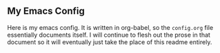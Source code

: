 ## My Emacs Config

Here is my emacs config. It is written in org-babel, so the `config.org` file essentially documents itself.
I will continue to flesh out the prose in that document so it will eventually just take the place of this
readme entirely.
